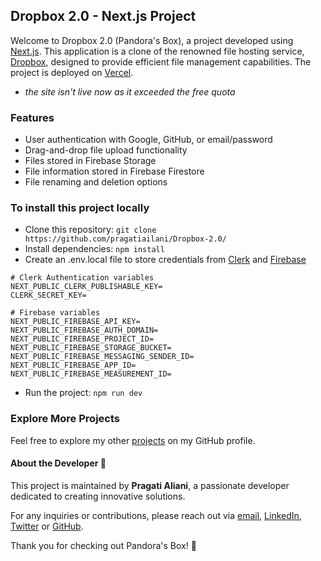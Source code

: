 ## Dropbox 2.0 - Next.js Project

Welcome to Dropbox 2.0 (Pandora's Box), a project developed using [Next.js](https://nextjs.org/). This application is a clone of the renowned file hosting service, [Dropbox](https://www.dropbox.com/), designed to provide efficient file management capabilities.
 The project is deployed on [Vercel](https://vercel.com/).

- *the site isn't live now as it exceeded the free quota*

### Features

- User authentication with Google, GitHub, or email/password
- Drag-and-drop file upload functionality
- Files stored in Firebase Storage
- File information stored in Firebase Firestore
- File renaming and deletion options

### To install this project locally
- Clone this repository: `git clone https://github.com/pragatiailani/Dropbox-2.0/`
- Install dependencies: `npm install`
- Create an .env.local file to store credentials from [Clerk](https://clerk.com/) and [Firebase](https://firebase.google.com/)
```
# Clerk Authentication variables
NEXT_PUBLIC_CLERK_PUBLISHABLE_KEY=
CLERK_SECRET_KEY=

# Firebase variables
NEXT_PUBLIC_FIREBASE_API_KEY=
NEXT_PUBLIC_FIREBASE_AUTH_DOMAIN=
NEXT_PUBLIC_FIREBASE_PROJECT_ID=
NEXT_PUBLIC_FIREBASE_STORAGE_BUCKET=
NEXT_PUBLIC_FIREBASE_MESSAGING_SENDER_ID=
NEXT_PUBLIC_FIREBASE_APP_ID=
NEXT_PUBLIC_FIREBASE_MEASUREMENT_ID=
```
- Run the project: `npm run dev`

### Explore More Projects

Feel free to explore my other [projects](https://github.com/pragatiailani?tab=repositories) on my GitHub profile.

#### About the Developer 🚀

This project is maintained by **Pragati Aliani**, a passionate developer dedicated to creating innovative solutions.

For any inquiries or contributions, please reach out via [email](mailto:pragati.aliani2003@email.com), [LinkedIn](https://www.linkedin.com/in/pragati-aliani/), [Twitter](https://twitter.com/Pragati_Aliani) or [GitHub](https://github.com/pragatiailani).

Thank you for checking out Pandora's Box! 🎁
